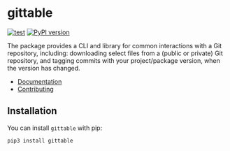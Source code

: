# gittable

[![test](https://github.com/enorganic/gittable/actions/workflows/test.yml/badge.svg?branch=main)](https://github.com/enorganic/gittable/actions/workflows/test.yml)
[![PyPI version](https://badge.fury.io/py/gittable.svg?icon=si%3Apython)](https://badge.fury.io/py/gittable)

The package provides a CLI and library for common interactions with a
Git repository, including: downloading select files from a (public or private)
Git repository, and tagging commits with your project/package version, when the
version has changed.

- [Documentation](https://enorganic.github.io/gittable/)
- [Contributing](https://enorganic.github.io/gittable/contributing)

## Installation

You can install `gittable` with pip:

```shell
pip3 install gittable
```
